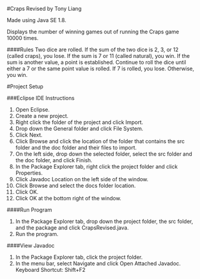 #Craps Revised by Tony Liang

Made using Java SE 1.8.

Displays the number of winning games out of running the Craps game 10000 times.

####Rules
Two dice are rolled. If the sum of the two dice is 2, 3, or 12 (called craps), you lose. If the sum is 7 or 11 (called natural), you win. If the sum is another value, a point is established. Continue to roll the dice 
until either a 7 or the same point value is rolled. If 7 is rolled, you lose. Otherwise, you win.

#Project Setup

###Eclipse IDE Instructions
1. Open Eclipse.
2. Create a new project.
3. Right click the folder of the project and click Import.
4. Drop down the General folder and click File System.
5. Click Next.
6. Click Browse and click the location of the folder that contains the src folder and the doc folder and their files to import.
7. On the left side, drop down the selected folder, select the src folder and the doc folder, and click Finish.
8. In the Package Explorer tab, right click the project folder and click Properties.
9. Click Javadoc Location on the left side of the window.
10. Click Browse and select the docs folder location.
11. Click OK.
12. Click OK at the bottom right of the window.

####Run Program
1. In the Package Explorer tab, drop down the project folder, the src folder, and the package and click CrapsRevised.java.
2. Run the program.

####View Javadoc
1. In the Package Explorer tab, click the project folder.
2. In the menu bar, select Navigate and click Open Attached Javadoc. Keyboard Shortcut: Shift+F2